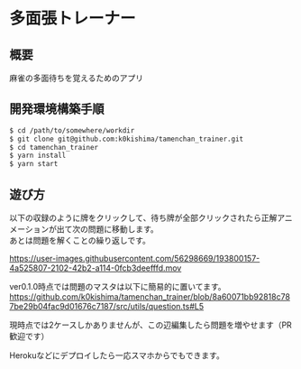 # 多面張トレーナー

## 概要

麻雀の多面待ちを覚えるためのアプリ

## 開発環境構築手順

```bash
$ cd /path/to/somewhere/workdir
$ git clone git@github.com:k0kishima/tamenchan_trainer.git
$ cd tamenchan_trainer
$ yarn install
$ yarn start
```

## 遊び方

以下の収録のように牌をクリックして、待ち牌が全部クリックされたら正解アニメーションが出て次の問題に移動します。  
あとは問題を解くことの繰り返しです。


https://user-images.githubusercontent.com/56298669/193800157-4a525807-2102-42b2-a114-0fcb3deefffd.mov


ver0.1.0時点では問題のマスタは以下に簡易的に置いてます。
https://github.com/k0kishima/tamenchan_trainer/blob/8a60071bb92818c787be29b04fac9d01676c7187/src/utils/question.ts#L5

現時点では2ケースしかありませんが、この辺編集したら問題を増やせます（PR歓迎です）

Herokuなどにデプロイしたら一応スマホからでもできます。
